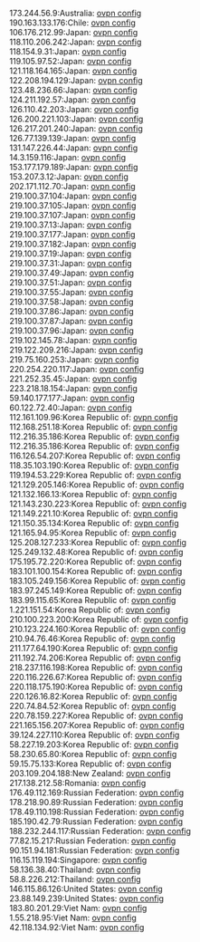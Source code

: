 173.244.56.9:Australia: [ovpn config](vpn/173_244_56_9.ovpn)  
190.163.133.176:Chile: [ovpn config](vpn/190_163_133_176.ovpn)  
106.176.212.99:Japan: [ovpn config](vpn/106_176_212_99.ovpn)  
118.110.206.242:Japan: [ovpn config](vpn/118_110_206_242.ovpn)  
118.154.9.31:Japan: [ovpn config](vpn/118_154_9_31.ovpn)  
119.105.97.52:Japan: [ovpn config](vpn/119_105_97_52.ovpn)  
121.118.164.165:Japan: [ovpn config](vpn/121_118_164_165.ovpn)  
122.208.194.129:Japan: [ovpn config](vpn/122_208_194_129.ovpn)  
123.48.236.66:Japan: [ovpn config](vpn/123_48_236_66.ovpn)  
124.211.192.57:Japan: [ovpn config](vpn/124_211_192_57.ovpn)  
126.110.42.203:Japan: [ovpn config](vpn/126_110_42_203.ovpn)  
126.200.221.103:Japan: [ovpn config](vpn/126_200_221_103.ovpn)  
126.217.201.240:Japan: [ovpn config](vpn/126_217_201_240.ovpn)  
126.77.139.139:Japan: [ovpn config](vpn/126_77_139_139.ovpn)  
131.147.226.44:Japan: [ovpn config](vpn/131_147_226_44.ovpn)  
14.3.159.116:Japan: [ovpn config](vpn/14_3_159_116.ovpn)  
153.177.179.189:Japan: [ovpn config](vpn/153_177_179_189.ovpn)  
153.207.3.12:Japan: [ovpn config](vpn/153_207_3_12.ovpn)  
202.171.112.70:Japan: [ovpn config](vpn/202_171_112_70.ovpn)  
219.100.37.104:Japan: [ovpn config](vpn/219_100_37_104.ovpn)  
219.100.37.105:Japan: [ovpn config](vpn/219_100_37_105.ovpn)  
219.100.37.107:Japan: [ovpn config](vpn/219_100_37_107.ovpn)  
219.100.37.13:Japan: [ovpn config](vpn/219_100_37_13.ovpn)  
219.100.37.177:Japan: [ovpn config](vpn/219_100_37_177.ovpn)  
219.100.37.182:Japan: [ovpn config](vpn/219_100_37_182.ovpn)  
219.100.37.19:Japan: [ovpn config](vpn/219_100_37_19.ovpn)  
219.100.37.31:Japan: [ovpn config](vpn/219_100_37_31.ovpn)  
219.100.37.49:Japan: [ovpn config](vpn/219_100_37_49.ovpn)  
219.100.37.51:Japan: [ovpn config](vpn/219_100_37_51.ovpn)  
219.100.37.55:Japan: [ovpn config](vpn/219_100_37_55.ovpn)  
219.100.37.58:Japan: [ovpn config](vpn/219_100_37_58.ovpn)  
219.100.37.86:Japan: [ovpn config](vpn/219_100_37_86.ovpn)  
219.100.37.87:Japan: [ovpn config](vpn/219_100_37_87.ovpn)  
219.100.37.96:Japan: [ovpn config](vpn/219_100_37_96.ovpn)  
219.102.145.78:Japan: [ovpn config](vpn/219_102_145_78.ovpn)  
219.122.209.216:Japan: [ovpn config](vpn/219_122_209_216.ovpn)  
219.75.160.253:Japan: [ovpn config](vpn/219_75_160_253.ovpn)  
220.254.220.117:Japan: [ovpn config](vpn/220_254_220_117.ovpn)  
221.252.35.45:Japan: [ovpn config](vpn/221_252_35_45.ovpn)  
223.218.18.154:Japan: [ovpn config](vpn/223_218_18_154.ovpn)  
59.140.177.177:Japan: [ovpn config](vpn/59_140_177_177.ovpn)  
60.122.72.40:Japan: [ovpn config](vpn/60_122_72_40.ovpn)  
112.161.109.96:Korea Republic of: [ovpn config](vpn/112_161_109_96.ovpn)  
112.168.251.18:Korea Republic of: [ovpn config](vpn/112_168_251_18.ovpn)  
112.216.35.186:Korea Republic of: [ovpn config](vpn/112_216_35_186.ovpn)  
112.216.35.186:Korea Republic of: [ovpn config](vpn/112_216_35_186.ovpn)  
116.126.54.207:Korea Republic of: [ovpn config](vpn/116_126_54_207.ovpn)  
118.35.103.190:Korea Republic of: [ovpn config](vpn/118_35_103_190.ovpn)  
119.194.53.229:Korea Republic of: [ovpn config](vpn/119_194_53_229.ovpn)  
121.129.205.146:Korea Republic of: [ovpn config](vpn/121_129_205_146.ovpn)  
121.132.166.13:Korea Republic of: [ovpn config](vpn/121_132_166_13.ovpn)  
121.143.230.223:Korea Republic of: [ovpn config](vpn/121_143_230_223.ovpn)  
121.149.221.10:Korea Republic of: [ovpn config](vpn/121_149_221_10.ovpn)  
121.150.35.134:Korea Republic of: [ovpn config](vpn/121_150_35_134.ovpn)  
121.165.94.95:Korea Republic of: [ovpn config](vpn/121_165_94_95.ovpn)  
125.208.127.233:Korea Republic of: [ovpn config](vpn/125_208_127_233.ovpn)  
125.249.132.48:Korea Republic of: [ovpn config](vpn/125_249_132_48.ovpn)  
175.195.72.220:Korea Republic of: [ovpn config](vpn/175_195_72_220.ovpn)  
183.101.100.154:Korea Republic of: [ovpn config](vpn/183_101_100_154.ovpn)  
183.105.249.156:Korea Republic of: [ovpn config](vpn/183_105_249_156.ovpn)  
183.97.245.149:Korea Republic of: [ovpn config](vpn/183_97_245_149.ovpn)  
183.99.115.65:Korea Republic of: [ovpn config](vpn/183_99_115_65.ovpn)  
1.221.151.54:Korea Republic of: [ovpn config](vpn/1_221_151_54.ovpn)  
210.100.223.200:Korea Republic of: [ovpn config](vpn/210_100_223_200.ovpn)  
210.123.224.160:Korea Republic of: [ovpn config](vpn/210_123_224_160.ovpn)  
210.94.76.46:Korea Republic of: [ovpn config](vpn/210_94_76_46.ovpn)  
211.177.64.190:Korea Republic of: [ovpn config](vpn/211_177_64_190.ovpn)  
211.192.74.206:Korea Republic of: [ovpn config](vpn/211_192_74_206.ovpn)  
218.237.116.198:Korea Republic of: [ovpn config](vpn/218_237_116_198.ovpn)  
220.116.226.67:Korea Republic of: [ovpn config](vpn/220_116_226_67.ovpn)  
220.118.175.190:Korea Republic of: [ovpn config](vpn/220_118_175_190.ovpn)  
220.126.16.82:Korea Republic of: [ovpn config](vpn/220_126_16_82.ovpn)  
220.74.84.52:Korea Republic of: [ovpn config](vpn/220_74_84_52.ovpn)  
220.78.159.227:Korea Republic of: [ovpn config](vpn/220_78_159_227.ovpn)  
221.165.156.207:Korea Republic of: [ovpn config](vpn/221_165_156_207.ovpn)  
39.124.227.110:Korea Republic of: [ovpn config](vpn/39_124_227_110.ovpn)  
58.227.19.203:Korea Republic of: [ovpn config](vpn/58_227_19_203.ovpn)  
58.230.65.80:Korea Republic of: [ovpn config](vpn/58_230_65_80.ovpn)  
59.15.75.133:Korea Republic of: [ovpn config](vpn/59_15_75_133.ovpn)  
203.109.204.188:New Zealand: [ovpn config](vpn/203_109_204_188.ovpn)  
217.138.212.58:Romania: [ovpn config](vpn/217_138_212_58.ovpn)  
176.49.112.169:Russian Federation: [ovpn config](vpn/176_49_112_169.ovpn)  
178.218.90.89:Russian Federation: [ovpn config](vpn/178_218_90_89.ovpn)  
178.49.110.198:Russian Federation: [ovpn config](vpn/178_49_110_198.ovpn)  
185.190.42.79:Russian Federation: [ovpn config](vpn/185_190_42_79.ovpn)  
188.232.244.117:Russian Federation: [ovpn config](vpn/188_232_244_117.ovpn)  
77.82.15.217:Russian Federation: [ovpn config](vpn/77_82_15_217.ovpn)  
90.151.94.181:Russian Federation: [ovpn config](vpn/90_151_94_181.ovpn)  
116.15.119.194:Singapore: [ovpn config](vpn/116_15_119_194.ovpn)  
58.136.38.40:Thailand: [ovpn config](vpn/58_136_38_40.ovpn)  
58.8.226.212:Thailand: [ovpn config](vpn/58_8_226_212.ovpn)  
146.115.86.126:United States: [ovpn config](vpn/146_115_86_126.ovpn)  
23.88.149.239:United States: [ovpn config](vpn/23_88_149_239.ovpn)  
183.80.201.29:Viet Nam: [ovpn config](vpn/183_80_201_29.ovpn)  
1.55.218.95:Viet Nam: [ovpn config](vpn/1_55_218_95.ovpn)  
42.118.134.92:Viet Nam: [ovpn config](vpn/42_118_134_92.ovpn)  
